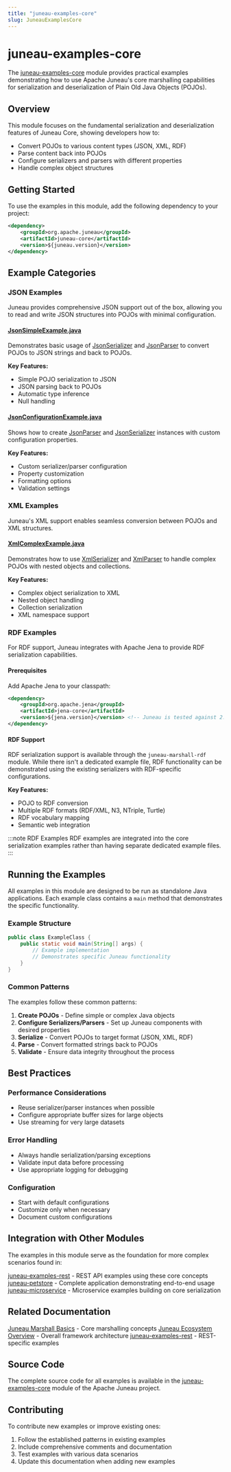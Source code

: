 ```yaml
---
title: "juneau-examples-core"
slug: JuneauExamplesCore
---
```


# juneau-examples-core

The [juneau-examples-core](https://github.com/apache/juneau/tree/master/juneau-examples/juneau-examples-core) module provides practical examples demonstrating how to use Apache Juneau's core marshalling capabilities for serialization and deserialization of Plain Old Java Objects (POJOs).

## Overview

This module focuses on the fundamental serialization and deserialization features of Juneau Core, showing developers how to:

- Convert POJOs to various content types (JSON, XML, RDF)
- Parse content back into POJOs
- Configure serializers and parsers with different properties
- Handle complex object structures

## Getting Started

To use the examples in this module, add the following dependency to your project:

```xml
<dependency>
    <groupId>org.apache.juneau</groupId>
    <artifactId>juneau-core</artifactId>
    <version>${juneau.version}</version>
</dependency>
```

## Example Categories

### JSON Examples

Juneau provides comprehensive JSON support out of the box, allowing you to read and write JSON structures into POJOs with minimal configuration.

#### [JsonSimpleExample.java](https://github.com/apache/juneau/blob/master/juneau-examples/juneau-examples-core/src/main/java/org/apache/juneau/examples/core/json/JsonSimpleExample.java)
Demonstrates basic usage of <a href="/site/apidocs/org/apache/juneau/json/JsonSerializer.html" target="_blank">JsonSerializer</a> and <a href="/site/apidocs/org/apache/juneau/json/JsonParser.html" target="_blank">JsonParser</a> to convert POJOs to JSON strings and back to POJOs.

**Key Features:**
- Simple POJO serialization to JSON
- JSON parsing back to POJOs
- Automatic type inference
- Null handling

#### [JsonConfigurationExample.java](https://github.com/apache/juneau/blob/master/juneau-examples/juneau-examples-core/src/main/java/org/apache/juneau/examples/core/json/JsonConfigurationExample.java)
Shows how to create <a href="/site/apidocs/org/apache/juneau/json/JsonParser.html" target="_blank">JsonParser</a> and <a href="/site/apidocs/org/apache/juneau/json/JsonSerializer.html" target="_blank">JsonSerializer</a> instances with custom configuration properties.

**Key Features:**
- Custom serializer/parser configuration
- Property customization
- Formatting options
- Validation settings

### XML Examples

Juneau's XML support enables seamless conversion between POJOs and XML structures.

#### [XmlComplexExample.java](https://github.com/apache/juneau/blob/master/juneau-examples/juneau-examples-core/src/main/java/org/apache/juneau/examples/core/xml/XmlComplexExample.java)
Demonstrates how to use <a href="/site/apidocs/org/apache/juneau/xml/XmlSerializer.html" target="_blank">XmlSerializer</a> and <a href="/site/apidocs/org/apache/juneau/xml/XmlParser.html" target="_blank">XmlParser</a> to handle complex POJOs with nested objects and collections.

**Key Features:**
- Complex object serialization to XML
- Nested object handling
- Collection serialization
- XML namespace support

### RDF Examples

For RDF support, Juneau integrates with Apache Jena to provide RDF serialization capabilities.

#### Prerequisites
Add Apache Jena to your classpath:

```xml
<dependency>
    <groupId>org.apache.jena</groupId>
    <artifactId>jena-core</artifactId>
    <version>${jena.version}</version> <!-- Juneau is tested against 2.7.1 -->
</dependency>
```

#### RDF Support
RDF serialization support is available through the `juneau-marshall-rdf` module. While there isn't a dedicated example file, RDF functionality can be demonstrated using the existing serializers with RDF-specific configurations.

**Key Features:**
- POJO to RDF conversion
- Multiple RDF formats (RDF/XML, N3, NTriple, Turtle)
- RDF vocabulary mapping
- Semantic web integration

:::note RDF Examples
RDF examples are integrated into the core serialization examples rather than having separate dedicated example files.
:::

## Running the Examples

All examples in this module are designed to be run as standalone Java applications. Each example class contains a `main` method that demonstrates the specific functionality.

### Example Structure

```java
public class ExampleClass {
    public static void main(String[] args) {
        // Example implementation
        // Demonstrates specific Juneau functionality
    }
}
```

### Common Patterns

The examples follow these common patterns:

1. **Create POJOs** - Define simple or complex Java objects
2. **Configure Serializers/Parsers** - Set up Juneau components with desired properties
3. **Serialize** - Convert POJOs to target format (JSON, XML, RDF)
4. **Parse** - Convert formatted strings back to POJOs
5. **Validate** - Ensure data integrity throughout the process

## Best Practices

### Performance Considerations
- Reuse serializer/parser instances when possible
- Configure appropriate buffer sizes for large objects
- Use streaming for very large datasets

### Error Handling
- Always handle serialization/parsing exceptions
- Validate input data before processing
- Use appropriate logging for debugging

### Configuration
- Start with default configurations
- Customize only when necessary
- Document custom configurations

## Integration with Other Modules

The examples in this module serve as the foundation for more complex scenarios found in:

<tree>
<node-0><java-project><a href="https://github.com/apache/juneau/tree/master/juneau-examples/juneau-examples-rest" target="_blank">juneau-examples-rest</a></java-project> - REST API examples using these core concepts</node-0>
<node-0><java-project><a href="https://github.com/apache/juneau-petstore" target="_blank">juneau-petstore</a></java-project> - Complete application demonstrating end-to-end usage</node-0>
<node-0><java-project><a href="https://github.com/apache/juneau/tree/master/juneau-microservice" target="_blank">juneau-microservice</a></java-project> - Microservice examples building on core serialization</node-0>
</tree>

## Related Documentation

<tree>
<node-0><java-doc><a href="/docs/topics/JuneauMarshallBasics" target="_blank">Juneau Marshall Basics</a></java-doc> - Core marshalling concepts</node-0>
<node-0><java-doc><a href="/docs/topics/JuneauEcosystemOverview" target="_blank">Juneau Ecosystem Overview</a></java-doc> - Overall framework architecture</node-0>
<node-0><java-doc><a href="/docs/topics/JuneauExamplesRest" target="_blank">juneau-examples-rest</a></java-doc> - REST-specific examples</node-0>
</tree>

## Source Code

The complete source code for all examples is available in the [juneau-examples-core](https://github.com/apache/juneau/tree/master/juneau-examples/juneau-examples-core) module of the Apache Juneau project.

## Contributing

To contribute new examples or improve existing ones:

1. Follow the established patterns in existing examples
2. Include comprehensive comments and documentation
3. Test examples with various data scenarios
4. Update this documentation when adding new examples
